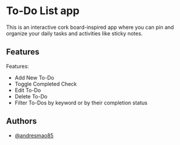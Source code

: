 # To-Do List app

This is an interactive cork board-inspired app where you can pin and organize your daily tasks and activities like sticky notes. 
## Features

Features:
- Add New To-Do
- Toggle Completed Check
- Edit To-Do
- Delete To-Do
- Filter To-Dos by keyword or by their completion status
## Authors

- [@andresmao85](https://github.com/andresmao85)

